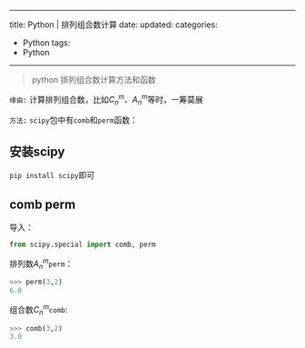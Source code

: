 
---
 title: Python | 排列组合数计算
 date: 
 updated: 
 categories:
 - Python
 tags:
 - Python
---
>python 排列组合数计算方法和函数
<!--less-->
﻿`缘由:`
计算排列组合数，比如$C_n^m$、$A_n^m$等时，一筹莫展

`方法:`
`scipy`包中有`comb`和`perm`函数：


## 安装scipy
`pip install scipy`即可

## comb perm
导入：

```python
from scipy.special import comb, perm
```
排列数$A_n^m$`perm`：

```python
>>> perm(3,2)
6.0
```
组合数$C_n^m$`comb`:
```python
>>> comb(3,2)
3.0
```

